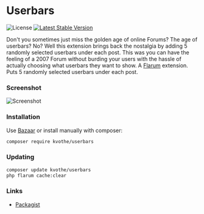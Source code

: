 # Userbars

![License](https://img.shields.io/badge/license-MIT-blue.svg) [![Latest Stable Version](https://img.shields.io/packagist/v/kvothe/userbars.svg)](https://packagist.org/packages/kvothe/userbars)

Don't you sometimes just miss the golden age of online Forums? The age of userbars? No? Well this extension brings back the nostalgia by adding 5 randomly selected userbars under each post. This was you can have the feeling of a 2007 Forum without burding your users with the hassle of actually choosing what userbars they want to show.
A [Flarum](http://flarum.org) extension. Puts 5 randomly selected userbars under each post.

### Screenshot
![Screenshot](https://i.imgur.com/inxazne.png)

### Installation

Use [Bazaar](https://discuss.flarum.org/d/5151-flagrow-bazaar-the-extension-marketplace) or install manually with composer:

```sh
composer require kvothe/userbars
```

### Updating

```sh
composer update kvothe/userbars
php flarum cache:clear
```

### Links

- [Packagist](https://packagist.org/packages/kvothe/userbars)
